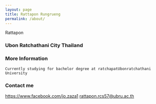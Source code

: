 ```yaml
---
layout: page
title: Rattapon Rungrueng
permalink: /about/
---
```


 Rattapon
### Ubon Ratchathani City Thailand

### More Information
    Currently studying for bachelor degree at ratchapatUbonratchathani University


### Contact me
https://www.facebook.com/jo.zaza1
[rattapon.rcs57@ubru.ac.th](mailto:email@domain.com)
